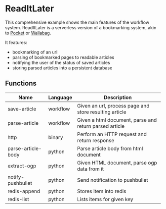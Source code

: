 # ReadItLater

This comprehensive example shows the main features of the workflow system. 
ReadItLater is a serverless version of a bookmarking system, 
akin to [Pocket](https://getpocket.com/) or [Wallabag](https://wallabag.org/en).

It features:
- bookmarking of an url
- parsing of bookmarked pages to readable articles
- notifying the user of the status of saved articles
- storing parsed articles into a persistent database

## Functions

Name     | Language | Description
---------|----------|------------
save-article | workflow | Given an url, process page and store resulting article
parse-article | workflow | Given a html document, parse and return parsed article
http     | binary   | Perform an HTTP request and return response
parse-article-body | python | Parse article body from html document
extract-ogp | python | Given HTML document, parse ogp data from it  
notify-pushbullet | python | Send notification to pushbullet
redis-append | python | Stores item into redis
redis-list | python| Lists items for given key
